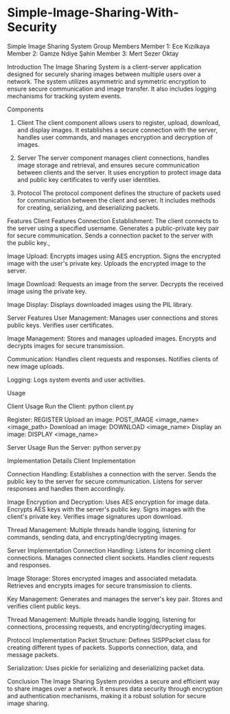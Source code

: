 # Simple-Image-Sharing-With-Security
Simple Image Sharing System
Group Members
Member 1: Ece Kızılkaya
Member 2: Gamze Ndiye Şahin
Member 3: Mert Sezer Oktay

Introduction
The Image Sharing System is a client-server application designed for securely sharing images between multiple users over a network. The system utilizes asymmetric and symmetric encryption to ensure secure communication and image transfer. It also includes logging mechanisms for tracking system events.

Components
1. Client
The client component allows users to register, upload, download, and display images. It establishes a secure connection with the server, handles user commands, and manages encryption and decryption of images.

2. Server
The server component manages client connections, handles image storage and retrieval, and ensures secure communication between clients and the server. It uses encryption to protect image data and public key certificates to verify user identities.

3. Protocol
The protocol component defines the structure of packets used for communication between the client and server. It includes methods for creating, serializing, and deserializing packets.

Features
Client Features
Connection Establishment:
The client connects to the server using a specified username.
Generates a public-private key pair for secure communication.
Sends a connection packet to the server with the public key.,

Image Upload:
Encrypts images using AES encryption.
Signs the encrypted image with the user's private key.
Uploads the encrypted image to the server.

Image Download:
Requests an image from the server.
Decrypts the received image using the private key.

Image Display:
Displays downloaded images using the PIL library.

Server Features
User Management:
Manages user connections and stores public keys.
Verifies user certificates.

Image Management:
Stores and manages uploaded images.
Encrypts and decrypts images for secure transmission.

Communication:
Handles client requests and responses.
Notifies clients of new image uploads.

Logging:
Logs system events and user activities.

Usage

Client Usage
Run the Client: python client.py <port>

Register: REGISTER <username>
Upload an image: POST_IMAGE <image_name> <image_path>
Download an image: DOWNLOAD <image_name>
Display an image: DISPLAY <image_name>

Server Usage
Run the Server: python server.py


Implementation Details
Client Implementation

Connection Handling:
Establishes a connection with the server.
Sends the public key to the server for secure communication.
Listens for server responses and handles them accordingly.

Image Encryption and Decryption:
Uses AES encryption for image data.
Encrypts AES keys with the server's public key.
Signs images with the client's private key.
Verifies image signatures upon download.

Thread Management:
Multiple threads handle logging, listening for commands, sending data, and encrypting/decrypting images.

Server Implementation
Connection Handling:
Listens for incoming client connections.
Manages connected client sockets.
Handles client requests and responses.

Image Storage:
Stores encrypted images and associated metadata.
Retrieves and encrypts images for secure transmission to clients.

Key Management:
Generates and manages the server's key pair.
Stores and verifies client public keys.

Thread Management:
Multiple threads handle logging, listening for connections, processing requests, and encrypting/decrypting images.

Protocol Implementation
Packet Structure:
Defines SISPPacket class for creating different types of packets.
Supports connection, data, and message packets.

Serialization:
Uses pickle for serializing and deserializing packet data.

Conclusion
The Image Sharing System provides a secure and efficient way to share images over a network. It ensures data security through encryption and authentication mechanisms, making it a robust solution for secure image sharing.
